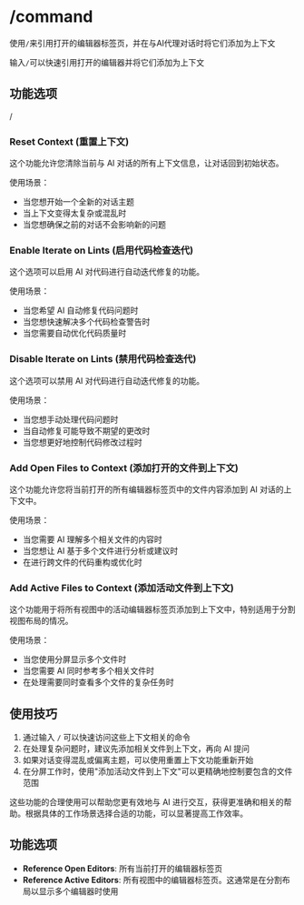 # /command

使用`/`来引用打开的编辑器标签页，并在与AI代理对话时将它们添加为上下文

输入`/`可以快速引用打开的编辑器并将它们添加为上下文

## 功能选项
/
### Reset Context (重置上下文)
这个功能允许您清除当前与 AI 对话的所有上下文信息，让对话回到初始状态。

使用场景：
- 当您想开始一个全新的对话主题
- 当上下文变得太复杂或混乱时
- 当您想确保之前的对话不会影响新的问题

### Enable Iterate on Lints (启用代码检查迭代)
这个选项可以启用 AI 对代码进行自动迭代修复的功能。

使用场景：
- 当您希望 AI 自动修复代码问题时
- 当您想快速解决多个代码检查警告时
- 当您需要自动优化代码质量时

### Disable Iterate on Lints (禁用代码检查迭代)
这个选项可以禁用 AI 对代码进行自动迭代修复的功能。

使用场景：
- 当您想手动处理代码问题时
- 当自动修复可能导致不期望的更改时
- 当您想更好地控制代码修改过程时

### Add Open Files to Context (添加打开的文件到上下文)
这个功能允许您将当前打开的所有编辑器标签页中的文件内容添加到 AI 对话的上下文中。

使用场景：
- 当您需要 AI 理解多个相关文件的内容时
- 当您想让 AI 基于多个文件进行分析或建议时
- 在进行跨文件的代码重构或优化时

### Add Active Files to Context (添加活动文件到上下文)
这个功能用于将所有视图中的活动编辑器标签页添加到上下文中，特别适用于分割视图布局的情况。

使用场景：
- 当您使用分屏显示多个文件时
- 当您需要 AI 同时参考多个相关文件时
- 在处理需要同时查看多个文件的复杂任务时

## 使用技巧

1. 通过输入 `/` 可以快速访问这些上下文相关的命令
2. 在处理复杂问题时，建议先添加相关文件到上下文，再向 AI 提问
3. 如果对话变得混乱或偏离主题，可以使用重置上下文功能重新开始
4. 在分屏工作时，使用"添加活动文件到上下文"可以更精确地控制要包含的文件范围

这些功能的合理使用可以帮助您更有效地与 AI 进行交互，获得更准确和相关的帮助。根据具体的工作场景选择合适的功能，可以显著提高工作效率。

## 功能选项

- **Reference Open Editors**: 所有当前打开的编辑器标签页
- **Reference Active Editors**: 所有视图中的编辑器标签页。这通常是在分割布局以显示多个编辑器时使用 